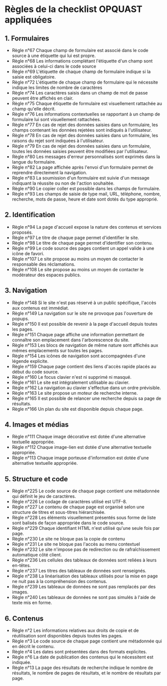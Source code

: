 # Règles de la checklist OPQUAST appliquées

## 1. Formulaires

-   Règle n°67
    Chaque champ de formulaire est associé dans le code source à une étiquette qui lui est propre.
-   Règle n°68
    Les informations complétant l'étiquette d'un champ sont associées à celui-ci dans le code source
-   Règle n°69
    L'étiquette de chaque champ de formulaire indique si la saisie est obligatoire.
-   Règle n°72
    L'étiquette de chaque champ de formulaire qui le nécessite indique les limites de nombre de caractères
-   Règle n°74
    Les caractères saisis dans un champ de mot de passe peuvent être affichés en clair.
-   Règle n°75
    Chaque étiquette de formulaire est visuellement rattachée au champ qu'elle décrit.
-   Règle n°76
    Les informations contextuelles se rapportant à un champ de formulaire lui sont visuellement rattachées.
-   Règle n°77
    En cas de rejet des données saisies dans un formulaire, les champs contenant les données rejetées sont indiqués à l'utilisateur.
-   Règle n°78
    En cas de rejet des données saisies dans un formulaire, les raisons du rejet sont indiquées à l'utilisateur.
-   Règle n°79
    En cas de rejet des données saisies dans un formulaire, toutes les données saisies peuvent être modifiées par l'utilisateur.
-   Règle n°80
    Les messages d'erreur personnalisés sont exprimés dans la langue du formulaire.
-   Règle n°82
    La page affichée après l'envoi d'un formulaire permet de reprendre directement la navigation.
-   Règle n°83
    La soumission d'un formulaire est suivie d'un message indiquant la réussite ou non de l'action souhaitée.
-   Règle n°90
    Le copier coller est possible dans les champs de formulaire.
-   Règle n°93
    Les champs de saisie de type mail, URL, téléphone, nombre, recherche, mots de passe, heure et date sont dotés du type approprié.

## 2. Identification

-   Règle n°94
    La page d'accueil expose la nature des contenus et services proposés.
-   Règle n°97
    Le titre de chaque page permet d'identifier le site.
-   Règle n°98
    Le titre de chaque page permet d'identifier son contenu.
-   Règle n°99
    Le code source des pages contient un appel valide à une icône de favori.
-   Règle n°107
    Le site propose au moins un moyen de contacter le responsable des réclamations.
-   Règle n°108
    Le site propose au moins un moyen de contacter le modérateur des espaces publics.

## 3. Navigation

-   Règle n°148
    Si le site n'est pas réservé à un public spécifique, l'accès aux contenus est immédiat.
-   Règle n°149
    La navigation sur le site ne provoque pas l'ouverture de popups.
-   Règle n°150
    Il est possible de revenir à la page d'accueil depuis toutes les pages.
-   Règle n°151
    Chaque page affiche une information permettant de connaître son emplacement dans l'arborescence du site.
-   Règle n°153
    Les blocs de navigation de même nature sont affichés aux mêmes emplacements sur toutes les pages.
-   Règle n°154
    Les icônes de navigation sont accompagnées d'une légende explicite.
-   Règle n°159
    Chaque page contient des liens d'accès rapide placés au début du code source.
-   Règle n°160
    Le focus clavier n'est ni supprimé ni masqué.
-   Règle n°161
    Le site est intégralement utilisable au clavier.
-   Règle n°162
    La navigation au clavier s'effectue dans un ordre prévisible.
-   Règle n°163
    Le site propose un moteur de recherche interne.
-   Règle n°165
    Il est possible de relancer une recherche depuis sa page de résultats.
-   Règle n°166
    Un plan du site est disponible depuis chaque page.

## 4. Images et médias

-   Règle n°111
    Chaque image décorative est dotée d'une alternative textuelle appropriée.
-   Règle n°112
    Chaque image-lien est dotée d'une alternative textuelle appropriée.
-   Règle n°113
    Chaque image porteuse d'information est dotée d'une alternative textuelle appropriée.

## 5. Structure et code

-   Règle n°225
    Le code source de chaque page contient une métadonnée qui définit le jeu de caractères.
-   Règle n°226
    Le codage de caractères utilisé est UTF-8.
-   Règle n°227
    Le contenu de chaque page est organisé selon une structure de titres et sous-titres hiérarchisée.
-   Règle n°228
    Les éléments visuellement présentés sous forme de liste sont balisés de façon appropriée dans le code source.
-   Règle n°229
    Chaque identifiant HTML n'est utilisé qu'une seule fois par page.
-   Règle n°230
    Le site ne bloque pas la copie de contenu
-   Règle n°231
    Le site ne bloque pas l'accès au menu contextuel
-   Règle n°232
    Le site n'impose pas de redirection ou de rafraîchissement automatique côté client.
-   Règle n°236
    Les cellules des tableaux de données sont reliées à leurs en-têtes.
-   Règle n°237
    Les titres des tableaux de données sont renseignés.
-   Règle n°238
    La linéarisation des tableaux utilisés pour la mise en page ne nuit pas à la compréhension des contenus.
-   Règle n°239
    Les tableaux de données ne sont pas remplacés par des images.
-   Règle n°240
    Les tableaux de données ne sont pas simulés à l'aide de texte mis en forme.

## 6. Contenus

-   Règle n°2
    Les informations relatives aux droits de copie et de réutilisation sont disponibles depuis toutes les pages.
-   Règle n°3
    Le code source de chaque page contient une métadonnée qui en décrit le contenu.
-   Règle n°4
    Les dates sont présentées dans des formats explicites.
-   Règle n°6
    La date de publication des contenus qui le nécessitent est indiquée.
-   Règle n°13
    La page des résultats de recherche indique le nombre de résultats, le nombre de pages de résultats, et le nombre de résultats par page.
